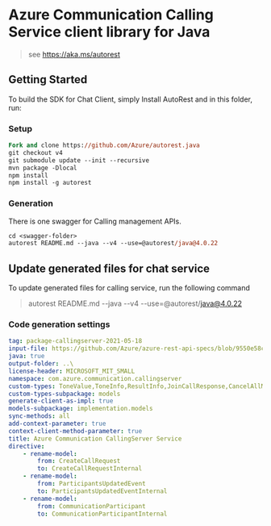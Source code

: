 # Azure Communication Calling Service client library for Java

> see https://aka.ms/autorest
## Getting Started

To build the SDK for Chat Client, simply Install AutoRest and in this folder, run:

### Setup
```ps
Fork and clone https://github.com/Azure/autorest.java
git checkout v4
git submodule update --init --recursive
mvn package -Dlocal
npm install
npm install -g autorest
```

### Generation

There is one swagger for Calling management APIs.

```ps
cd <swagger-folder>
autorest README.md --java --v4 --use=@autorest/java@4.0.22
```

## Update generated files for chat service
To update generated files for calling service, run the following command

> autorest README.md --java --v4 --use=@autorest/java@4.0.22

### Code generation settings
``` yaml
tag: package-callingserver-2021-05-18
input-file: https://github.com/Azure/azure-rest-api-specs/blob/9550e58c98dc0af9474d896493335bf0543b2b4d/specification/communication/data-plane/CallingServer/preview/2021-04-15-preview1/communicationservicescallingserver.json
java: true
output-folder: ..\
license-header: MICROSOFT_MIT_SMALL
namespace: com.azure.communication.callingserver
custom-types: ToneValue,ToneInfo,ResultInfo,JoinCallResponse,CancelAllMediaOperationsResponse,PlayAudioResponse,OperationStatus,StartCallRecordingResponse,GetCallRecordingStateResponse,CallRecordingState,CallState,CreateCallResponse
custom-types-subpackage: models
generate-client-as-impl: true
models-subpackage: implementation.models
sync-methods: all
add-context-parameter: true
context-client-method-parameter: true
title: Azure Communication CallingServer Service
directive:
    - rename-model:
        from: CreateCallRequest
        to: CreateCallRequestInternal
    - rename-model:
        from: ParticipantsUpdatedEvent
        to: ParticipantsUpdatedEventInternal
    - rename-model:
        from: CommunicationParticipant
        to: CommunicationParticipantInternal        
```
